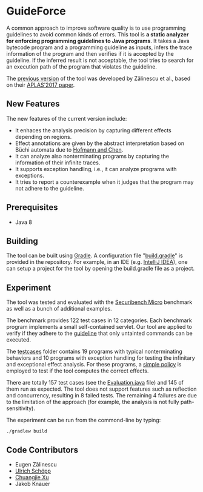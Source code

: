 # GuideForce

A common approach to improve software quality is to use programming guidelines to avoid common kinds of errors. This tool is **a static analyzer for enforcing programming guidelines to Java programs**. It takes a Java bytecode program and a programming guideline as inputs, infers the trace information of the program and then verifies if it is accepted by the guideline. If the inferred result is not acceptable, the tool tries to search for an execution path of the program that violates the guideline.

The [previous version](https://github.com/ezal/TSA) of the tool was developed by Zălinescu et al., based on their [APLAS'2017 paper](https://doi.org/10.1007/978-3-319-71237-6_5).

## New Features
The new features of the current version include:
- It enhaces the analysis precision by capturing different effects depending on regions.
- Effect annotations are given by the abstract interpretation based on Büchi automata due to [Hofmann and Chen](https://doi.org/10.1145/2603088.2603127).
- It can analyze also nonterminating programs by capturing the information of their infinite traces.
- It supports exception handling, i.e., it can analyze programs with exceptions.
- It tries to report a counterexample when it judges that the program may not adhere to the guideline.

## Prerequisites
- Java 8

## Building
The tool can be built using [Gradle](https://gradle.org/). A configuration file "[build.gradle](build.gradle)" is provided in the repository. For example, in an IDE (e.g. [IntelliJ IDEA](https://www.jetbrains.com/idea/)), one can setup a project for the tool by opening the build.gradle file as a project.

## Experiment
The tool was tested and evaluated with the [Securibench Micro](http://too4words.github.io/securibench-micro/) benchmark as well as a bunch of additional examples.

The benchmark provides 122 test cases in 12 categories. Each benchmark program implements a small self-contained servlet. Our tool are applied to verify if they adhere to the [guideline](https://github.com/cj-xu/GuideForceJava/blob/main/src/main/java/guideforce/policy/BinaryPolicy.java) that only untainted commands can be executed.

The [testcases](https://github.com/cj-xu/GuideForceJava/tree/main/src/test/java/testcases) folder contains 19 programs with typical nonterminating behaviors and 10 programs with exception handling for testing the infinitary and exceptional effect analysis. For these programs, a [simple policy](https://github.com/cj-xu/GuideForceJava/blob/main/src/main/java/guideforce/policy/ABCPolicy.java) is employed to test if the tool computes the correct effects.

There are totally 157 test cases (see the [Evaluation.java](https://github.com/cj-xu/GuideForceJava/blob/main/src/test/java/guideforce/Evaluation.java) file) and 145 of them run as expected. The tool does not support features such as reflection and concurrency, resulting in 8 failed tests. The remaining 4 failures are due to the limitation of the approach (for example, the analysis is not fully path-sensitivity).

The experiment can be run from the commond-line by typing:
```
./gradlew build
```

## Code Contributors

- Eugen Zălinescu
- [Ulrich Schöpp](https://ulrichschoepp.de/)
- [Chuangjie Xu](https://cj-xu.github.io/)
- Jakob Knauer


